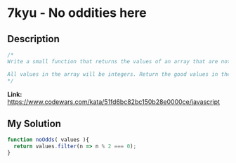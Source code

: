 # 7kyu - No oddities here

## Description
```js
/*
Write a small function that returns the values of an array that are not odd.

All values in the array will be integers. Return the good values in the order they are given.
*/
```

**Link:** https://www.codewars.com/kata/51fd6bc82bc150b28e0000ce/javascript

## My Solution
```js
function noOdds( values ){
  return values.filter(n => n % 2 === 0);
}
```